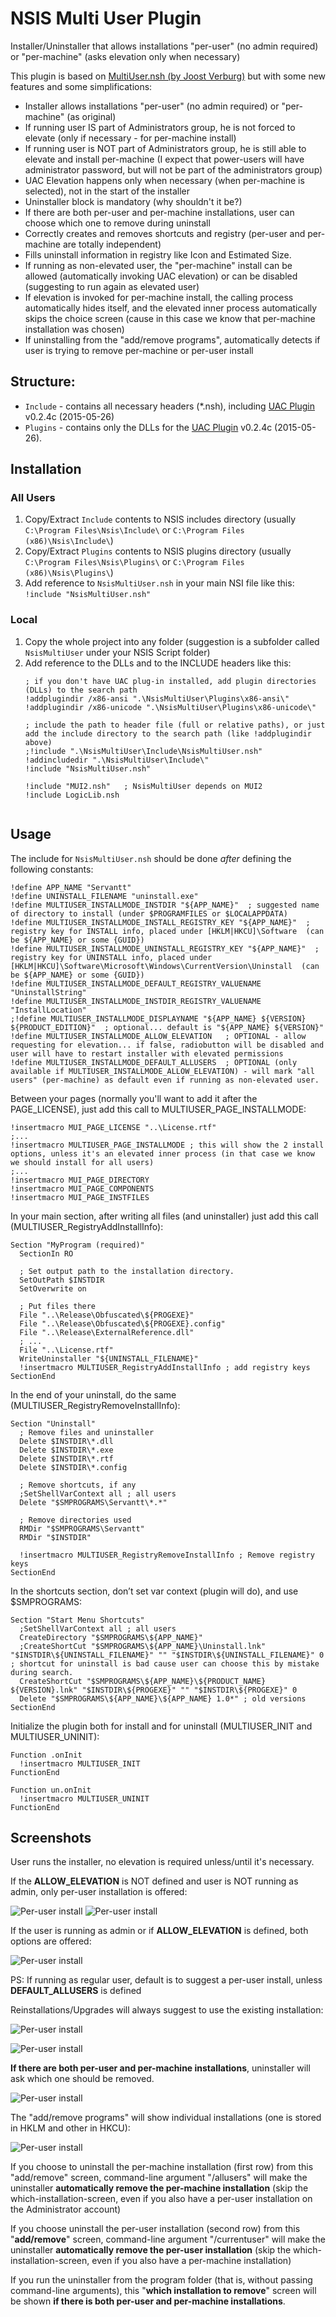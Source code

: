 # NSIS Multi User Plugin
Installer/Uninstaller that allows installations "per-user" (no admin required) or "per-machine" (asks elevation only when necessary)

This plugin is based on [MultiUser.nsh (by Joost Verburg)](http://nsis.sourceforge.net/Docs/MultiUser/Readme.html) but with some new features and some simplifications:
- Installer allows installations "per-user" (no admin required) or "per-machine" (as original)
- If running user IS part of Administrators group, he is not forced to elevate (only if necessary - for per-machine install)
- If running user is NOT part of Administrators group, he is still able to elevate and install per-machine (I expect that power-users will have administrator password, but will not be part of the administrators group)
- UAC Elevation happens only when necessary (when per-machine is selected), not in the start of the installer
- Uninstaller block is mandatory (why shouldn't it be?)
- If there are both per-user and per-machine installations, user can choose which one to remove during uninstall
- Correctly creates and removes shortcuts and registry (per-user and per-machine are totally independent)
- Fills uninstall information in registry like Icon and Estimated Size.
- If running as non-elevated user, the "per-machine" install can be allowed (automatically invoking UAC elevation) or can be disabled (suggesting to run again as elevated user)
- If elevation is invoked for per-machine install, the calling process automatically hides itself, and the elevated inner process automatically skips the choice screen (cause in this case we know that per-machine installation was chosen)
- If uninstalling from the "add/remove programs", automatically detects if user is trying to remove per-machine or per-user install

## Structure:
 - `Include` - contains all necessary headers (*.nsh), including [UAC Plugin](http://nsis.sourceforge.net/UAC_plug-in) v0.2.4c (2015-05-26)
 - `Plugins` - contains only the DLLs for the [UAC Plugin](http://nsis.sourceforge.net/UAC_plug-in) v0.2.4c (2015-05-26). 

## Installation

### All Users
1. Copy/Extract `Include` contents to NSIS includes directory (usually `C:\Program Files\Nsis\Include\` or `C:\Program Files (x86)\Nsis\Include\`)
2. Copy/Extract `Plugins` contents to NSIS plugins directory (usually `C:\Program Files\Nsis\Plugins\` or `C:\Program Files (x86)\Nsis\Plugins\`)
3. Add reference to  `NsisMultiUser.nsh` in your main NSI file like this:
		`!include "NsisMultiUser.nsh"`

### Local
1. Copy the whole project into any folder (suggestion is a subfolder called `NsisMultiUser` under your NSIS Script folder)
2. Add reference to the DLLs and to the INCLUDE headers like this: 
    ```nsis
    ; if you don't have UAC plug-in installed, add plugin directories (DLLs) to the search path
    !addplugindir /x86-ansi ".\NsisMultiUser\Plugins\x86-ansi\"
    !addplugindir /x86-unicode ".\NsisMultiUser\Plugins\x86-unicode\"
     
    ; include the path to header file (full or relative paths), or just add the include directory to the search path (like !addplugindir above)
    ;!include ".\NsisMultiUser\Include\NsisMultiUser.nsh" 
    !addincludedir ".\NsisMultiUser\Include\"
    !include "NsisMultiUser.nsh" 
  
    !include "MUI2.nsh"   ; NsisMultiUser depends on MUI2
    !include LogicLib.nsh
    
    
    ```

## Usage

The include for `NsisMultiUser.nsh` should be done *after* defining the following constants:

```nsis
!define APP_NAME "Servantt"
!define UNINSTALL_FILENAME "uninstall.exe"
!define MULTIUSER_INSTALLMODE_INSTDIR "${APP_NAME}"  ; suggested name of directory to install (under $PROGRAMFILES or $LOCALAPPDATA)
!define MULTIUSER_INSTALLMODE_INSTALL_REGISTRY_KEY "${APP_NAME}"  ; registry key for INSTALL info, placed under [HKLM|HKCU]\Software  (can be ${APP_NAME} or some {GUID})
!define MULTIUSER_INSTALLMODE_UNINSTALL_REGISTRY_KEY "${APP_NAME}"  ; registry key for UNINSTALL info, placed under [HKLM|HKCU]\Software\Microsoft\Windows\CurrentVersion\Uninstall  (can be ${APP_NAME} or some {GUID})
!define MULTIUSER_INSTALLMODE_DEFAULT_REGISTRY_VALUENAME "UninstallString"
!define MULTIUSER_INSTALLMODE_INSTDIR_REGISTRY_VALUENAME "InstallLocation"
;!define MULTIUSER_INSTALLMODE_DISPLAYNAME "${APP_NAME} ${VERSION} ${PRODUCT_EDITION}"  ; optional... default is "${APP_NAME} ${VERSION}"
!define MULTIUSER_INSTALLMODE_ALLOW_ELEVATION   ; OPTIONAL - allow requesting for elevation... if false, radiobutton will be disabled and user will have to restart installer with elevated permissions
!define MULTIUSER_INSTALLMODE_DEFAULT_ALLUSERS  ; OPTIONAL (only available if MULTIUSER_INSTALLMODE_ALLOW_ELEVATION) - will mark "all users" (per-machine) as default even if running as non-elevated user.
```

Between your pages (normally you'll want to add it after the PAGE_LICENSE), just add this call to MULTIUSER_PAGE_INSTALLMODE:

```nsis
!insertmacro MUI_PAGE_LICENSE "..\License.rtf"
;...
!insertmacro MULTIUSER_PAGE_INSTALLMODE ; this will show the 2 install options, unless it's an elevated inner process (in that case we know we should install for all users)
;...
!insertmacro MUI_PAGE_DIRECTORY
!insertmacro MUI_PAGE_COMPONENTS
!insertmacro MUI_PAGE_INSTFILES 
```

In your main section, after writing all files (and uninstaller) just add this call (MULTIUSER_RegistryAddInstallInfo):

```nsis
Section "MyProgram (required)"
  SectionIn RO

  ; Set output path to the installation directory.
  SetOutPath $INSTDIR
  SetOverwrite on

  ; Put files there
  File "..\Release\Obfuscated\${PROGEXE}"
  File "..\Release\Obfuscated\${PROGEXE}.config"
  File "..\Release\ExternalReference.dll"
  ; ...
  File "..\License.rtf"
  WriteUninstaller "${UNINSTALL_FILENAME}"
  !insertmacro MULTIUSER_RegistryAddInstallInfo ; add registry keys
SectionEnd
```

In the end of your uninstall, do the same (MULTIUSER_RegistryRemoveInstallInfo):

```nsis
Section "Uninstall"
  ; Remove files and uninstaller
  Delete $INSTDIR\*.dll
  Delete $INSTDIR\*.exe
  Delete $INSTDIR\*.rtf
  Delete $INSTDIR\*.config
  
  ; Remove shortcuts, if any
  ;SetShellVarContext all ; all users
  Delete "$SMPROGRAMS\Servantt\*.*"
  
  ; Remove directories used
  RMDir "$SMPROGRAMS\Servantt"
  RMDir "$INSTDIR"
  
  !insertmacro MULTIUSER_RegistryRemoveInstallInfo ; Remove registry keys
SectionEnd
```

In the shortcuts section, don’t set var context (plugin will do), and use $SMPROGRAMS:

```nsis
Section "Start Menu Shortcuts"
  ;SetShellVarContext all ; all users
  CreateDirectory "$SMPROGRAMS\${APP_NAME}"
  ;CreateShortCut "$SMPROGRAMS\${APP_NAME}\Uninstall.lnk" "$INSTDIR\${UNINSTALL_FILENAME}" "" "$INSTDIR\${UNINSTALL_FILENAME}" 0  ; shortcut for uninstall is bad cause user can choose this by mistake during search.
  CreateShortCut "$SMPROGRAMS\${APP_NAME}\${PRODUCT_NAME} ${VERSION}.lnk" "$INSTDIR\${PROGEXE}" "" "$INSTDIR\${PROGEXE}" 0
  Delete "$SMPROGRAMS\${APP_NAME}\${APP_NAME} 1.0*" ; old versions
SectionEnd
```
  
Initialize the plugin both for install and for uninstall (MULTIUSER_INIT and MULTIUSER_UNINIT):

```nsis
Function .onInit
  !insertmacro MULTIUSER_INIT
FunctionEnd
  
Function un.onInit
  !insertmacro MULTIUSER_UNINIT
FunctionEnd
```


## Screenshots

User runs the installer, no elevation is required unless/until it's necessary.

If the **ALLOW_ELEVATION** is NOT defined and user is NOT running as admin, only per-user installation is offered:

![Per-user install](/Documentation/screenshot1.png?raw=true)
![Per-user install](/Documentation/screenshot2.png?raw=true)


If the user is running as admin or if  **ALLOW_ELEVATION** is defined, both options are offered:

![Per-user install](/Documentation/screenshot3.png?raw=true)

PS: If running as regular user, default is to suggest a per-user install, unless **DEFAULT_ALLUSERS** is defined 

Reinstallations/Upgrades will always suggest to use the existing installation:

![Per-user install](/Documentation/screenshot4.png?raw=true)

![Per-user install](/Documentation/screenshot5.png?raw=true)


**If there are both per-user and per-machine installations**, uninstaller will ask which one should be removed.

![Per-user install](/Documentation/screenshot6.png?raw=true)

The "add/remove programs" will show individual installations (one is stored in HKLM and other in HKCU):

![Per-user install](/Documentation/screenshot7.png?raw=true)

If you choose to uninstall the per-machine installation (first row) from this "add/remove" screen, command-line argument "/allusers" will make the uninstaller **automatically remove the per-machine installation** (skip the which-installation-screen, even if you also have a per-user installation on the Administrator account)

If you choose uninstall the per-user installation (second row) from this "**add/remove**" screen, command-line argument "/currentuser" will make the uninstaller **automatically remove the per-user installation** (skip the which-installation-screen, even if you also have a per-machine installation)

If you run the uninstaller from the program folder (that is, without passing command-line arguments), this "**which installation to remove**" screen will be shown **if there is both per-user and per-machine installations**.

